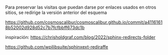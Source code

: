 Para preservar las visitas que puedan darse por enlaces usados en otros sitios,
se redirige la versión anterior del esquema

https://github.com/cosmoscalibur/cosmoscalibur.github.io/commit/a41161618b52002d928d52c7b7fcfbbff673dc1b

inspiración: https://chrisholdgraf.com/blog/2022/sphinx-redirects-folder

https://github.com/wpilibsuite/sphinxext-rediraffe
